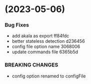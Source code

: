 #  (2023-05-06)


### Bug Fixes

* add akala as export ff84fdc
* better stateless detection d236456
* config file option name 3068006
* update commands file 6365b5d


### BREAKING CHANGES

* config option renamed to configFile



